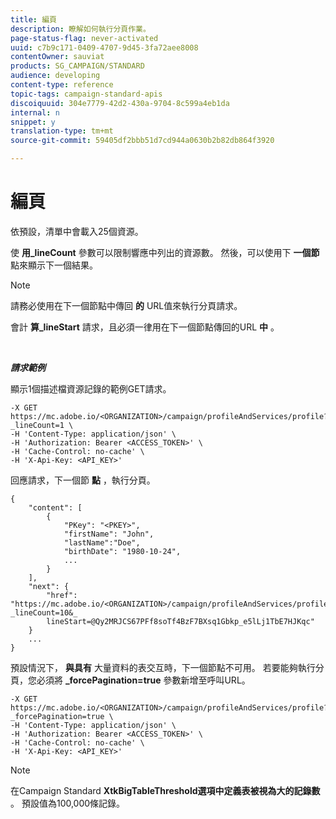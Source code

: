 ```yaml
---
title: 編頁
description: 瞭解如何執行分頁作業。
page-status-flag: never-activated
uuid: c7b9c171-0409-4707-9d45-3fa72aee8008
contentOwner: sauviat
products: SG_CAMPAIGN/STANDARD
audience: developing
content-type: reference
topic-tags: campaign-standard-apis
discoiquuid: 304e7779-42d2-430a-9704-8c599a4eb1da
internal: n
snippet: y
translation-type: tm+mt
source-git-commit: 59405df2bbb51d7cd944a0630b2b82db864f3920

---
```



# 編頁

依預設，清單中會載入25個資源。

使 **用_lineCount** 參數可以限制響應中列出的資源數。  然後，可以使用下 **一個節** 點來顯示下一個結果。

>[!NOTE]
>
>請務必使用在下一個節點中傳回 **的** URL值來執行分頁請求。
>
>會計 **算_lineStart** 請求，且必須一律用在下一個節點傳回的URL **中** 。

<br/>

***請求範例&#x200B;***

顯示1個描述檔資源記錄的範例GET請求。

```
-X GET https://mc.adobe.io/<ORGANIZATION>/campaign/profileAndServices/profile?_lineCount=1 \
-H 'Content-Type: application/json' \
-H 'Authorization: Bearer <ACCESS_TOKEN>' \
-H 'Cache-Control: no-cache' \
-H 'X-Api-Key: <API_KEY>'
```

回應請求，下一個節 **點** ，執行分頁。

```
{
    "content": [
        {
            "PKey": "<PKEY>",
            "firstName": "John",
            "lastName":"Doe",
            "birthDate": "1980-10-24",
            ...
        }
    ],
    "next": {
        "href": "https://mc.adobe.io/<ORGANIZATION>/campaign/profileAndServices/profile/email?_lineCount=10&_
        lineStart=@Qy2MRJCS67PFf8soTf4BzF7BXsq1Gbkp_e5lLj1TbE7HJKqc"
    }
    ...
}
```

預設情況下， **與具有** 大量資料的表交互時，下一個節點不可用。 若要能夠執行分頁，您必須將 **_forcePagination=true** 參數新增至呼叫URL。

```
-X GET https://mc.adobe.io/<ORGANIZATION>/campaign/profileAndServices/profile?_forcePagination=true \
-H 'Content-Type: application/json' \
-H 'Authorization: Bearer <ACCESS_TOKEN>' \
-H 'Cache-Control: no-cache' \
-H 'X-Api-Key: <API_KEY>'
```

>[!NOTE]
>
>在Campaign Standard **XtkBigTableThreshold選項中定義表被視為大的記錄數** 。 預設值為100,000條記錄。
